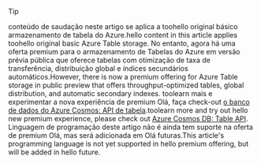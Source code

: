 > [!TIP]
> <span data-ttu-id="7b696-101">conteúdo de saudação neste artigo se aplica a toohello original básico armazenamento de tabela do Azure.</span><span class="sxs-lookup"><span data-stu-id="7b696-101">hello content in this article applies toohello original basic Azure Table storage.</span></span> <span data-ttu-id="7b696-102">No entanto, agora há uma oferta premium para o armazenamento de Tabelas do Azure em versão prévia pública que oferece tabelas com otimização de taxa de transferência, distribuição global e índices secundários automáticos.</span><span class="sxs-lookup"><span data-stu-id="7b696-102">However, there is now a premium offering for Azure Table storage in public preview that offers throughput-optimized tables, global distribution, and automatic secondary indexes.</span></span> <span data-ttu-id="7b696-103">toolearn mais e experimentar a nova experiência de premium Olá, faça check-out [o banco de dados do Azure Cosmos: API de tabela](https://aka.ms/premiumtables).</span><span class="sxs-lookup"><span data-stu-id="7b696-103">toolearn more and try out hello new premium experience, please check out [Azure Cosmos DB: Table API](https://aka.ms/premiumtables).</span></span> <span data-ttu-id="7b696-104">Linguagem de programação deste artigo não é ainda tem suporte na oferta de premium Olá, mas será adicionada em Olá futuras.</span><span class="sxs-lookup"><span data-stu-id="7b696-104">This article's programming language is not yet supported in hello premium offering, but will be added in hello future.</span></span>
>
